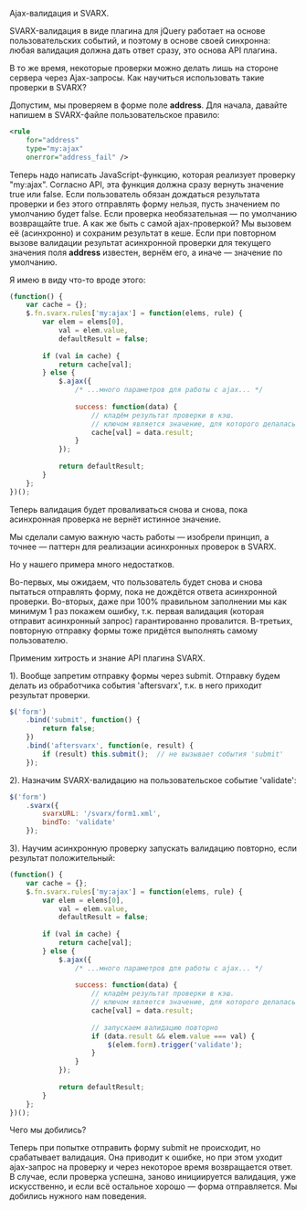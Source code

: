 Ajax-валидация и SVARX.

SVARX-валидация в виде плагина для jQuery работает на основе пользовательских событий, и поэтому в основе своей синхронна: любая валидация должна дать ответ сразу, это основа API плагина.

В то же время, некоторые проверки можно делать лишь на стороне сервера через Ajax-запросы. Как научиться использовать такие проверки в SVARX?

Допустим, мы проверяем в форме поле **address**. Для начала, давайте напишем в SVARX-файле пользовательское правило:

```xml
<rule
    for="address"
    type="my:ajax"
    onerror="address_fail" />
```
    
Теперь надо написать JavaScript-функцию, которая реализует проверку "my:ajax". Согласно API, эта функция должна сразу вернуть значение true или false. Если пользователь обязан дождаться результата проверки и без этого отправлять форму нельзя, пусть значением по умолчанию будет false. Если проверка необязательная — по умолчанию возвращайте true.
А как же быть с самой ajax-проверкой? Мы вызовем её (асинхронно) и сохраним результат в кеше. Если при повторном вызове валидации результат асинхронной проверки для текущего значения поля **address** известен, вернём его, а иначе — значение по умолчанию.

Я имею в виду что-то вроде этого:

```javascript
(function() {
    var cache = {};
    $.fn.svarx.rules['my:ajax'] = function(elems, rule) {
        var elem = elems[0],
            val = elem.value,
            defaultResult = false;
        
        if (val in cache) {
            return cache[val];
        } else {
            $.ajax({
            	/* ...много параметров для работы с ajax... */
            	   
            	success: function(data) {
            	    // кладём результат проверки в кэш.
            	    // ключом является значение, для которого делалась проверка
            	    cache[val] = data.result;
            	}
            });
            
            return defaultResult;
        }
    };
})();
```

Теперь валидация будет проваливаться снова и снова, пока асинхронная проверка не вернёт истинное значение.

Мы сделали самую важную часть работы — изобрели принцип, а точнее — паттерн для реализации асинхронных проверок в SVARX.

Но у нашего примера много недостатков.

Во-первых, мы ожидаем, что пользователь будет снова и снова пытаться отправлять форму, пока не дождётся ответа асинхронной проверки. Во-вторых, даже при 100% правильном заполнении мы как минимум 1 раз покажем ошибку, т.к. первая валидация (которая отправит асинхронный запрос) гарантированно провалится. В-третьих, повторную отправку формы тоже придётся выполнять самому пользователю.

Применим хитрость и знание API плагина SVARX.

1). Вообще запретим отправку формы через submit. Отправку будем делать из обработчика события 'aftersvarx', т.к. в него приходит результат проверки.

```javascript
$('form')
    .bind('submit', function() {
        return false;
    })
    .bind('aftersvarx', function(e, result) {
        if (result) this.submit();  // не вызывает события 'submit'
    });
```

2). Назначим SVARX-валидацию на пользовательское событие 'validate':

```javascript
$('form')
    .svarx({
        svarxURL: '/svarx/form1.xml',
        bindTo: 'validate'
    });
```

3). Научим асинхронную проверку запускать валидацию повторно, если результат положительный:

```javascript
(function() {
    var cache = {};
    $.fn.svarx.rules['my:ajax'] = function(elems, rule) {
        var elem = elems[0],
            val = elem.value,
            defaultResult = false;
        
        if (val in cache) {
            return cache[val];
        } else {
            $.ajax({
            	/* ...много параметров для работы с ajax... */
            	   
            	success: function(data) {
            	    // кладём результат проверки в кэш.
            	    // ключом является значение, для которого делалась проверка
            	    cache[val] = data.result;
            	    
            	    // запускаем валидацию повторно
            	    if (data.result && elem.value === val) {
            	        $(elem.form).trigger('validate');
            	    }
            	}
            });
            
            return defaultResult;
        }
    };
})();
```

Чего мы добились?

Теперь при попытке отправить форму submit не происходит, но срабатывает валидация. Она приводит к ошибке, но при этом уходит ajax-запрос на проверку и через некоторое время возвращается ответ. В случае, если проверка успешна, заново инициируется валидация, уже искусственно, и если всё остальное хорошо — форма отправляется. Мы добились нужного нам поведения.
